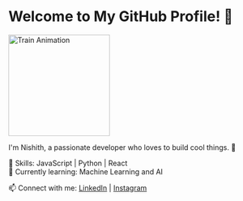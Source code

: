 # Welcome to My GitHub Profile! 👋

<img src="Assets/train_optimized.gif" alt="Train Animation" height="200">

I'm Nishith, a passionate developer who loves to build cool things. 🚀

🌟 Skills: JavaScript | Python | React  
🌱 Currently learning: Machine Learning and AI

📫 Connect with me: [LinkedIn](https://linkedin.com/in/nishith-dubey-rbd) | [Instagram](https://instagram.com/nishithrbd)
